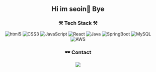 <div align="center">
 <h2>Hi im seoin🎈 Bye</h2>
 
 <h3>⚒ Tech Stack ⚒</h3>

![html5](https://img.shields.io/badge/HTML5-E34F26?style=for-the-badge&logo=html5&logoColor=white)
![CSS3](https://img.shields.io/badge/CSS3-1572B6?style=for-the-badge&logo=css3&logoColor=white)
![JavaScript](https://img.shields.io/badge/JavaScript-323330?style=for-the-badge&logo=javascript&logoColor=F7DF1E)
![React](https://img.shields.io/badge/React-20232A?style=for-the-badge&logo=react&logoColor=61DAFB)
![Java](https://img.shields.io/badge/Java-ED8B00?style=for-the-badge&logo=java&logoColor=white)
![SpringBoot](https://img.shields.io/badge/Spring_Boot-F2F4F9?style=for-the-badge&logo=spring-boot)
![MySQL](https://img.shields.io/badge/MySQL-00000F?style=for-the-badge&logo=mysql&logoColor=white)
![AWS](https://img.shields.io/badge/Amazon_AWS-FF9900?style=for-the-badge&logo=amazonaws&logoColor=white)


  <h3> 🕶 Contact </h3>
  <a href="mailto:befine324@gmail.com">
    <img src="https://img.shields.io/badge/Gmail-D14836?style=for-the-badge&logo=gmail&logoColor=white">
  </a>
</div>
